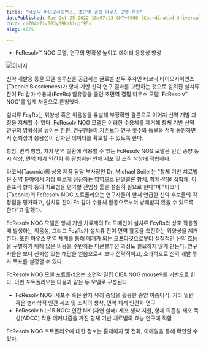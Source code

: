 ```yaml
---
title: "타코닉 바이오사이언스, 초면역 결핍 마우스 모델 론칭"
datePublished: Tue Oct 25 2022 18:07:23 GMT+0000 (Coordinated Universal Time)
cuid: cm704z7iv003y09kzhlqgf95s
slug: 4675

---
```



- FcResolv™ NOG 모델, 연구의 명확성 높이고 데이터 응용성 향상

![이미지](https://cdn.hashnode.com/res/hashnode/image/upload/v1739257446151/24bb169c-d084-4407-a169-5ac9d59b3d2f.jpeg)

신약 개발용 동물 모델 솔루션을 공급하는 글로벌 선두 주자인 타코닉 바이오사이언스(Taconic Biosciences)가 항체 기반 신약 연구 결과를 교란하는 것으로 알려진 설치류 잔여 Fc 감마 수용체(FcγRs) 함유량을 줄인 초면역 결핍 마우스 모델 'FcResolv™ NOG'를 업계 처음으로 론칭했다.

설치류 FcγRs는 위양성 혹은 위음성을 유발해 부정확한 결론으로 이어져 신약 개발 과정을 지체할 수 있다. FcResolv NOG 모델은 이러한 수용체를 제거해 항체 기반 신약 연구의 명확성을 높이는 한편, 연구원들이 기존보다 연구 횟수와 동물을 적게 동원하면서 신뢰성과 응용성이 강화된 데이터를 확보할 수 있도록 한다.

항암, 면역 항암, 자가 면역 질환에 적용할 수 있는 FcResolv NOG 모델은 인간 종양 동시 착상, 면역 체계 인간화 등 광범위한 인체 세포 및 조직 착상에 적합하다.

타코닉(Taconic)의 상용 제품 담당 부사장인 Dr. Michael Seiler는 "항체 기반 치료법은 신약 분야에서 가장 빠르게 성장하는 영역으로 단일클론 항체, 항체-약물 접합체, 이중표적 항체 등의 치료법을 평가할 전임상 툴을 절실히 필요로 한다"며 "타코닉(Taconic)의 FcResolv NOG 포트폴리오는 연구자들이 앞서 언급한 신약 후보들의 각 장점을 평가하고, 설치류 잔여 Fc 감마 수용체 활동으로부터 방해받지 않을 수 있도록 한다"고 말했다.

FcResolv NOG 모델은 항체 기반 치료제의 Fc 도메인이 설치류 FcγRs와 상호 작용할 때 발생하는 위음성, 그리고 FcγRs가 설치류 잔여 면역 활동을 촉진하는 위양성을 제거한다. 또한 마우스 면역 체계를 통해 매개가 되는 오프타깃으로부터 실질적인 신약 효능을 구별하기 위해 많은 비용을 수반하는 디콘볼루션 과정도 필요하지 않게 만든다. 연구자들은 보다 신뢰성 있는 해답을 얻음으로써 보다 전략적이고, 효과적으로 신약 개발 투자 목표를 설정할 수 있다.

FcResolv NOG 모델 포트폴리오는 초면역 결핍 CIEA NOG mouse®를 기반으로 한다. 이번 포트폴리오는 다음과 같은 두 모델로 구성된다.

- FcResolv NOG: 세포주 혹은 환자 유래 종양을 활용한 종양 이종이식, 기타 일반 혹은 병리학적 인간 세포 및 조직의 생착, 면역 체계 인간화 연구
- FcResolv hIL-15 NOG: 인간 NK (자연 살해) 세포 생착 지원, 항체 의존성 새포 독성(ADCC) 작용 메커니즘을 가진 항체 기반 치료법의 효능 연구에 적합

FcResolv NOG 포트폴리오에 대한 정보는 홈페이지 및 전화, 이메일을 통해 확인할 수 있다.